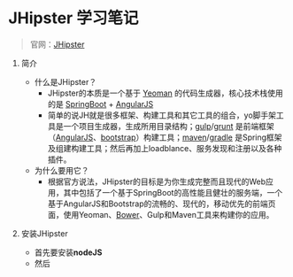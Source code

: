 # JHipster 学习笔记

> 官网：[JHipster](https://jhipster.github.io/ "JHipster官网") 

1. 简介

   - 什么是JHipster？
     - JHipster的本质是一个基于 [Yeoman](http://yeoman.io/ "Yeoman官网") 的代码生成器，核心技术栈使用的是 [SpringBoot](http://projects.spring.io/spring-boot/ "springboot官网") + [AngularJS](https://angularjs.org/ "AngularJS官网")
     - 简单的说JH就是很多框架、构建工具和其它工具的组合，yo脚手架工具是一个项目生成器，生成所用目录结构；[gulp](http://gulpjs.com/ "gulp官网")/[grunt](http://www.gruntjs.net/ 'grunt官网') 是前端框架（[AngularJS](https://angularjs.org/ "AngularJS官网")、[bootstrap](http://getbootstrap.com/ "bootstrap官网")）构建工具；[maven](http://maven.apache.org/ "maven官网")/[gradle](https://gradle.org/ "gradle官网") 是Spring框架及组建构建工具；然后再加上loadblance、服务发现和注册以及各种插件。
   - 为什么要用它？
     - 根据官方说法，JHipster的目标是为你生成完整而且现代的Web应用，其中包括了一个基于SpringBoot的高性能且健壮的服务端，一个基于AngularJS和Bootstrap的流畅的、现代的，移动优先的前端页面，使用Yeoman、[Bower](https://bower.io/ "Bower官网")、Gulp和Maven工具来构建你的应用。

2. 安装JHipster

   + 首先要安装**nodeJS**
   + 然后

   ​